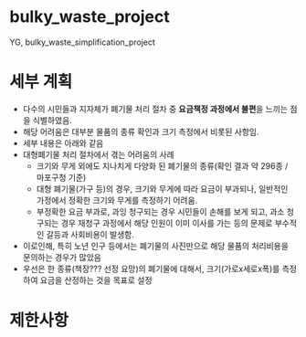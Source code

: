 # bulky_waste_project
YG, bulky_waste_simplification_project


# 세부 계획

- 다수의 시민들과 지자체가 폐기물 처리 절차 중 **요금책정 과정에서 불편**을 느끼는 점을 식별하였음.
- 해당 어려움은 대부분 물품의 종류 확인과 크기 측정에서 비롯된 사항임.
- 세부 내용은 아래와 같음
- 대형폐기물 처리 절차에서 겪는 어려움의 사례
    - 크기와 무게 외에도 지나치게 다양화 된 폐기물의 종류(확인 결과 약 296종 / 마포구청 기준)
    - 대형 폐기물(가구 등)의 경우, 크기와 무게에 따라 요금이 부과되나, 일반적인 가정에서 정확한 크기와 무게를 측정하기 어려움.
    - 부정확한 요금 부과로, 과잉 청구되는 경우 시민들이 손해를 보게 되고, 과소 청구되는 경우 재청구 과정에서 해당 인원이 이미 이사를 가는 등의 문제로 부수적인 갈등과 사회비용이 발생함.
- 이로인해, 특히 노년 인구 등에서는 폐기물의 사진만으로 해당 물품의 처리비용을 문의하는 경우가 많았음
- 우선은 한 종류(책장??? 선정 요망)의 폐기물에 대해서, 크기(가로x세로x폭)를 측정하여 요금을 산정하는 것을 목표로 설정

# 제한사항
